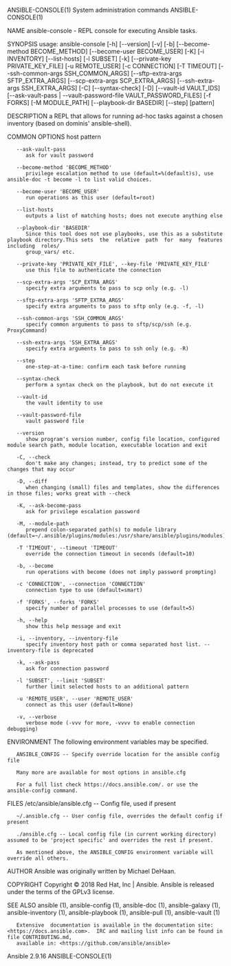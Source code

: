 ANSIBLE-CONSOLE(1)                                                 System administration commands                                                 ANSIBLE-CONSOLE(1)

NAME
       ansible-console - REPL console for executing Ansible tasks.

SYNOPSIS
       usage: ansible-console [-h] [--version] [-v] [-b]
              [--become-method  BECOME_METHOD]  [--become-user BECOME_USER] [-K] [-i INVENTORY] [--list-hosts] [-l SUBSET] [-k] [--private-key PRIVATE_KEY_FILE] [-u
              REMOTE_USER] [-c CONNECTION] [-T TIMEOUT] [--ssh-common-args SSH_COMMON_ARGS] [--sftp-extra-args  SFTP_EXTRA_ARGS]  [--scp-extra-args  SCP_EXTRA_ARGS]
              [--ssh-extra-args  SSH_EXTRA_ARGS]  [-C]  [--syntax-check] [-D] [--vault-id VAULT_IDS] [--ask-vault-pass | --vault-password-file VAULT_PASSWORD_FILES]
              [-f FORKS] [-M MODULE_PATH] [--playbook-dir BASEDIR] [--step] [pattern]

DESCRIPTION
       a REPL that allows for running ad-hoc tasks against a chosen inventory (based on dominis' ansible-shell).

COMMON OPTIONS
          host pattern

       --ask-vault-pass
          ask for vault password

       --become-method 'BECOME_METHOD'
          privilege escalation method to use (default=%(default)s), use ansible-doc -t become -l to list valid choices.

       --become-user 'BECOME_USER'
          run operations as this user (default=root)

       --list-hosts
          outputs a list of matching hosts; does not execute anything else

       --playbook-dir 'BASEDIR'
          Since this tool does not use playbooks, use this as a substitute playbook directory.This sets  the  relative  path  for  many  features  including  roles/
          group_vars/ etc.

       --private-key 'PRIVATE_KEY_FILE', --key-file 'PRIVATE_KEY_FILE'
          use this file to authenticate the connection

       --scp-extra-args 'SCP_EXTRA_ARGS'
          specify extra arguments to pass to scp only (e.g. -l)

       --sftp-extra-args 'SFTP_EXTRA_ARGS'
          specify extra arguments to pass to sftp only (e.g. -f, -l)

       --ssh-common-args 'SSH_COMMON_ARGS'
          specify common arguments to pass to sftp/scp/ssh (e.g. ProxyCommand)

       --ssh-extra-args 'SSH_EXTRA_ARGS'
          specify extra arguments to pass to ssh only (e.g. -R)

       --step
          one-step-at-a-time: confirm each task before running

       --syntax-check
          perform a syntax check on the playbook, but do not execute it

       --vault-id
          the vault identity to use

       --vault-password-file
          vault password file

       --version
          show program's version number, config file location, configured module search path, module location, executable location and exit

       -C, --check
          don't make any changes; instead, try to predict some of the changes that may occur

       -D, --diff
          when changing (small) files and templates, show the differences in those files; works great with --check

       -K, --ask-become-pass
          ask for privilege escalation password

       -M, --module-path
          prepend colon-separated path(s) to module library (default=~/.ansible/plugins/modules:/usr/share/ansible/plugins/modules)

       -T 'TIMEOUT', --timeout 'TIMEOUT'
          override the connection timeout in seconds (default=10)

       -b, --become
          run operations with become (does not imply password prompting)

       -c 'CONNECTION', --connection 'CONNECTION'
          connection type to use (default=smart)

       -f 'FORKS', --forks 'FORKS'
          specify number of parallel processes to use (default=5)

       -h, --help
          show this help message and exit

       -i, --inventory, --inventory-file
          specify inventory host path or comma separated host list. --inventory-file is deprecated

       -k, --ask-pass
          ask for connection password

       -l 'SUBSET', --limit 'SUBSET'
          further limit selected hosts to an additional pattern

       -u 'REMOTE_USER', --user 'REMOTE_USER'
          connect as this user (default=None)

       -v, --verbose
          verbose mode (-vvv for more, -vvvv to enable connection debugging)

ENVIRONMENT
       The following environment variables may be specified.

       ANSIBLE_CONFIG -- Specify override location for the ansible config file

       Many more are available for most options in ansible.cfg

       For a full list check https://docs.ansible.com/. or use the ansible-config command.

FILES
       /etc/ansible/ansible.cfg -- Config file, used if present

       ~/.ansible.cfg -- User config file, overrides the default config if present

       ./ansible.cfg -- Local config file (in current working directory) assumed to be 'project specific' and overrides the rest if present.

       As mentioned above, the ANSIBLE_CONFIG environment variable will override all others.

AUTHOR
       Ansible was originally written by Michael DeHaan.

COPYRIGHT
       Copyright © 2018 Red Hat, Inc | Ansible.  Ansible is released under the terms of the GPLv3 license.

SEE ALSO
       ansible (1), ansible-config (1), ansible-doc (1), ansible-galaxy (1), ansible-inventory (1), ansible-playbook (1), ansible-pull (1), ansible-vault (1)

       Extensive  documentation is available in the documentation site: <https://docs.ansible.com>.  IRC and mailing list info can be found in file CONTRIBUTING.md,
       available in: <https://github.com/ansible/ansible>

Ansible 2.9.16                                                                                                                                    ANSIBLE-CONSOLE(1)
